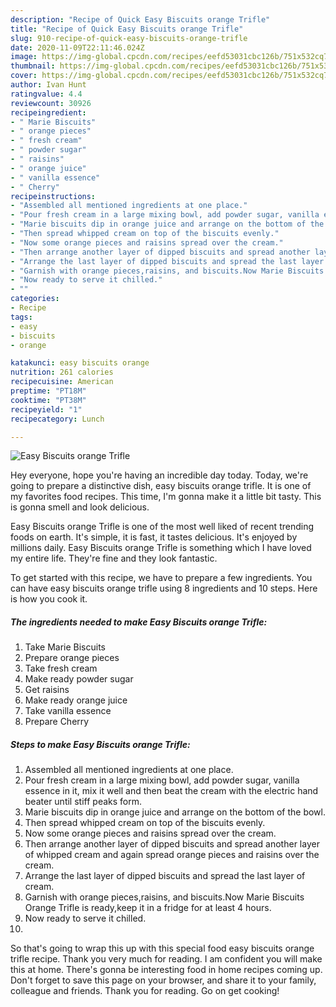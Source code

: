 ```yaml
---
description: "Recipe of Quick Easy Biscuits orange Trifle"
title: "Recipe of Quick Easy Biscuits orange Trifle"
slug: 910-recipe-of-quick-easy-biscuits-orange-trifle
date: 2020-11-09T22:11:46.024Z
image: https://img-global.cpcdn.com/recipes/eefd53031cbc126b/751x532cq70/easy-biscuits-orange-trifle-recipe-main-photo.jpg
thumbnail: https://img-global.cpcdn.com/recipes/eefd53031cbc126b/751x532cq70/easy-biscuits-orange-trifle-recipe-main-photo.jpg
cover: https://img-global.cpcdn.com/recipes/eefd53031cbc126b/751x532cq70/easy-biscuits-orange-trifle-recipe-main-photo.jpg
author: Ivan Hunt
ratingvalue: 4.4
reviewcount: 30926
recipeingredient:
- " Marie Biscuits"
- " orange pieces"
- " fresh cream"
- " powder sugar"
- " raisins"
- " orange juice"
- " vanilla essence"
- " Cherry"
recipeinstructions:
- "Assembled all mentioned ingredients at one place."
- "Pour fresh cream in a large mixing bowl, add powder sugar, vanilla essence in it, mix it well and then beat the cream with the electric hand beater until stiff peaks form."
- "Marie biscuits dip in orange juice and arrange on the bottom of the bowl."
- "Then spread whipped cream on top of the biscuits evenly."
- "Now some orange pieces and raisins spread over the cream."
- "Then arrange another layer of dipped biscuits and spread another layer of whipped cream and again spread orange pieces and raisins over the cream."
- "Arrange the last layer of dipped biscuits and spread the last layer of cream."
- "Garnish with orange pieces,raisins, and biscuits.Now Marie Biscuits Orange Trifle is ready,keep it in a fridge for at least 4 hours."
- "Now ready to serve it chilled."
- ""
categories:
- Recipe
tags:
- easy
- biscuits
- orange

katakunci: easy biscuits orange 
nutrition: 261 calories
recipecuisine: American
preptime: "PT18M"
cooktime: "PT38M"
recipeyield: "1"
recipecategory: Lunch

---
```



![Easy Biscuits orange Trifle](https://img-global.cpcdn.com/recipes/eefd53031cbc126b/751x532cq70/easy-biscuits-orange-trifle-recipe-main-photo.jpg)

Hey everyone, hope you're having an incredible day today. Today, we're going to prepare a distinctive dish, easy biscuits orange trifle. It is one of my favorites food recipes. This time, I'm gonna make it a little bit tasty. This is gonna smell and look delicious.



Easy Biscuits orange Trifle is one of the most well liked of recent trending foods on earth. It's simple, it is fast, it tastes delicious. It's enjoyed by millions daily. Easy Biscuits orange Trifle is something which I have loved my entire life. They're fine and they look fantastic.


To get started with this recipe, we have to prepare a few ingredients. You can have easy biscuits orange trifle using 8 ingredients and 10 steps. Here is how you cook it.

<!--inarticleads1-->

##### The ingredients needed to make Easy Biscuits orange Trifle:

1. Take  Marie Biscuits
1. Prepare  orange pieces
1. Take  fresh cream
1. Make ready  powder sugar
1. Get  raisins
1. Make ready  orange juice
1. Take  vanilla essence
1. Prepare  Cherry




<!--inarticleads2-->

##### Steps to make Easy Biscuits orange Trifle:

1. Assembled all mentioned ingredients at one place.
1. Pour fresh cream in a large mixing bowl, add powder sugar, vanilla essence in it, mix it well and then beat the cream with the electric hand beater until stiff peaks form.
1. Marie biscuits dip in orange juice and arrange on the bottom of the bowl.
1. Then spread whipped cream on top of the biscuits evenly.
1. Now some orange pieces and raisins spread over the cream.
1. Then arrange another layer of dipped biscuits and spread another layer of whipped cream and again spread orange pieces and raisins over the cream.
1. Arrange the last layer of dipped biscuits and spread the last layer of cream.
1. Garnish with orange pieces,raisins, and biscuits.Now Marie Biscuits Orange Trifle is ready,keep it in a fridge for at least 4 hours.
1. Now ready to serve it chilled.
1. 




So that's going to wrap this up with this special food easy biscuits orange trifle recipe. Thank you very much for reading. I am confident you will make this at home. There's gonna be interesting food in home recipes coming up. Don't forget to save this page on your browser, and share it to your family, colleague and friends. Thank you for reading. Go on get cooking!

